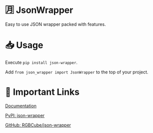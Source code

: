 # 🈷️ JsonWrapper
Easy to use JSON wrapper packed with features.
# 📥 Usage
Execute `pip install json-wrapper`.

Add `from json_wrapper import JsonWrapper` to the top of your project.
# 🔗 Important Links
[Documentation](https://github.com/RGBCube/json-wrapper/blob/main/docs/README.md)

[PyPI: json-wrapper](https://pypi.org/project/json-wrapper/)

[GitHub: RGBCube/json-wrapper](https://github.com/RGBCube/json-wrapper)
